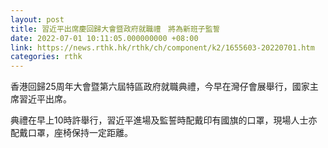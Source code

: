 ```yaml
---
layout: post
title: 習近平出席慶回歸大會暨政府就職禮　將為新班子監誓
date: 2022-07-01 10:11:05.000000000 +08:00
link: https://news.rthk.hk/rthk/ch/component/k2/1655603-20220701.htm
categories: rthk
---
```


香港回歸25周年大會暨第六屆特區政府就職典禮，今早在灣仔會展舉行，國家主席習近平出席。

典禮在早上10時許舉行，習近平進場及監誓時配戴印有國旗的口罩，現場人士亦配戴口罩，座椅保持一定距離。
